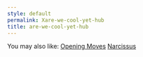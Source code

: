 ```yaml
---
style: default
permalink: Xare-we-cool-yet-hub
title: are-we-cool-yet-hub
---
```

You may also like:
[Opening Moves](http://scp-wiki.net/opening-moves)
[Narcissus](http://scp-wiki.net/narcissus)